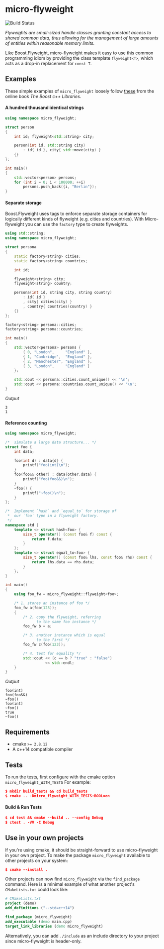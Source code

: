 # micro-flyweight
![Build Status](https://travis-ci.org/rayglover/micro-flyweight.svg?branch=master)

_Flyweights are small-sized handle classes granting constant access to shared common data, thus allowing for the management of large amounts of entities within reasonable memory limits._ 

Like Boost.Flyweight, micro-flyweight makes it easy to use this common programming idiom by providing the class template `flyweight<T>`, which acts as a drop-in replacement for `const T`.

## Examples

These simple examples of `micro_flyweight` loosely follow [these](https://theboostcpplibraries.com/boost.flyweight) from the online book _The Boost c++ Libraries_.

#### A hundred thousand identical strings

```c++
using namespace micro_flyweight;

struct person
{
    int id; flyweight<std::string> city;

    person(int id, std::string city)
        : id{ id }, city{ std::move(city) }
    {}
};

int main()
{
    std::vector<person> persons;
    for (int i = 0; i < 100000; ++i)
        persons.push_back({i, "Berlin"});
}
```

#### Separate storage

Boost.Flyweight uses tags to enforce separate storage containers for logically different kinds of flyweight (e.g. cities and countries). With Micro-flyweight you can use the `factory` type to create flyweights. 

```c++
using std::string;
using namespace micro_flyweight;

struct persona
{
    static factory<string> cities;
    static factory<string> countries;

    int id;

    flyweight<string> city;
    flyweight<string> country;

    persona(int id, string city, string country)
        : id{ id }
        , city{ cities(city) }
        , country{ countries(country) }
    {}
};

factory<string> persona::cities;
factory<string> persona::countries;

int main()
{
    std::vector<persona> persons {
        { 0, "London",     "England" },
        { 1, "Cambridge",  "England" },
        { 2, "Manchester", "England" },
        { 3, "London",     "England" }
    };

    std::cout << persona::cities.count_unique() << '\n';
    std::cout << persona::countries.count_unique() << '\n';
}
```
_Output_
```
3
1
```

#### Reference counting

```c++
using namespace micro_flyweight;

/*  simulate a large data structure... */
struct foo {
    int data;

    foo(int d) : data{d} {
        printf("foo(int)\n");
    }
    foo(foo&& other) : data{other.data} {
        printf("foo(foo&&)\n");
    }
    ~foo() {
        printf("~foo()\n");
    }
};

/*  Implement `hash` and `equal_to` for storage of 
 *  our `foo` type in a flyweight factory.
 */
namespace std {
    template <> struct hash<foo> {
        size_t operator() (const foo& f) const {
            return f.data;
        }
    };
    template <> struct equal_to<foo> {
        size_t operator() (const foo& lhs, const foo& rhs) const {
            return lhs.data == rhs.data;
        }
    };
}

int main()
{
    using foo_fw = micro_flyweight::flyweight<foo>;

    /* 1. stores an instance of foo */
    foo_fw a(foo(123));
    {
        /* 2. copy the flyweight, referring
              to the same foo instance */
        foo_fw b = a;

        /* 3. another instance which is equal
              to the first */
        foo_fw c(foo(123));

        /* 4. test for equality */
        std::cout << (c == b ? "true" : "false")
                  << std::endl;
    }
}
```
_Output_
```
foo(int)
foo(foo&&)
~foo()
foo(int)
~foo()
true
~foo()
```

## Requirements

- cmake `>= 2.8.12`
- A c++14 compatible compiler

## Tests

To run the tests, first configure with the cmake option `micro_flyweight_WITH_TESTS` For example:

```cmake
$ mkdir build_tests && cd build_tests
$ cmake .. -Dmicro_flyweight_WITH_TESTS:BOOL=on
```

#### Build & Run Tests

```cmake
$ cd test && cmake --build .. --config Debug
$ ctest . -VV -C Debug
```

## Use in your own projects

If you're using cmake, it should be straight-forward to use micro-flyweight in your own project. To make the package `micro_flyweight` available to other projects on your system:

```cmake
$ cmake --install .
```

Other projects can now find `micro_flyweight` via the `find_package` command. Here is a minimal example of what another project's `CMakeLists.txt` could look like:

```cmake
# CMakeLists.txt
project (demo)
add_definitions ("--std=c++14")

find_package (micro_flyweight)
add_executable (demo main.cpp)
target_link_libraries (demo micro_flyweight)
```

Alternatively, you can add `./include` as an include directory to your project since micro-flyweight is header-only.
